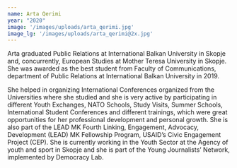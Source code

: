 ```yaml
---
name: Arta Qerimi
year: "2020"
image: '/images/uploads/arta_qerimi.jpg'
image_lg: '/images/uploads/arta_qerimi@2x.jpg'
---
```


Arta graduated Public Relations at International Balkan University in Skopje and, concurrently, European Studies at Mother Teresa University in Skopje. She was awarded as the best student from Faculty of Communications, department of Public Relations at International Balkan University in 2019.

She helped in organizing International Conferences organized from the Universities where she studied and she is very active by participating in different Youth Exchanges, NATO Schools, Study Visits, Summer Schools, International Student Conferences and different trainings, which were great opportunities for her professional development and personal growth.
She is also part of the LEAD MK Fourth Linking, Engagement, Advocacy, Development (LEAD) MK Fellowship Program, USAID’s Civic Engagement Project (CEP).
 She is currently working in the Youth Sector at the Agency of youth and sport in Skopje and she is part of the Young Journalists’ Network, implemented by Democracy Lab.